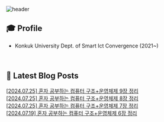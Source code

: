 
![header](https://capsule-render.vercel.app/api?type=waving&color=auto&height=220&section=header&text=Minu%20Kim&fontSize=60&animation=fadeIn&fontAlignY=38&descAlignY=51&descAlign=62)

## 🎓 Profile
- Konkuk University Dept. of Smart Ict Convergence (2021~)

<br>

## 📕 Latest Blog Posts     

<a href ="https://kminu.tistory.com/199"> [2024.07.25] 혼자 공부하는 컴퓨터 구조+운영체제 9장 정리 </a> <br><a href ="https://kminu.tistory.com/198"> [2024.07.25] 혼자 공부하는 컴퓨터 구조+운영체제 8장 정리 </a> <br><a href ="https://kminu.tistory.com/197"> [2024.07.25] 혼자 공부하는 컴퓨터 구조+운영체제 7장 정리 </a> <br><a href ="https://kminu.tistory.com/196"> [2024.07.19] 혼자 공부하는 컴퓨터 구조+운영체제 6장 정리 </a> <br>